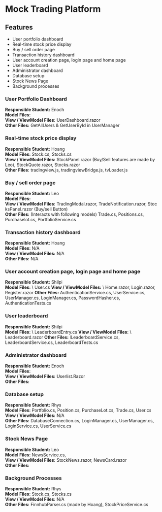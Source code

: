 # Mock Trading Platform

## Features
- User portfolio dashboard
- Real-time stock price display
- Buy / sell order page
- Transaction history dashboard
- User account creation page, login page and home page
- User leaderboard
- Administrator dashboard
- Database setup
- Stock News Page
- Background processes

### User Portfolio Dashboard
**Responsible Student:** Enoch \
**Model Files:** \
**View / ViewModel Files:** UserDashboard.razor\
**Other Files:** GetAllUsers & GetUserById in UserManager

### Real-time stock price display
**Responsible Student:** Hoang \
**Model Files:** Stock.cs, Stocks.cs \
**View / ViewModel Files:** StockPanel.razor (Buy/Sell features are made by Leo), StockQuote.razor, Stocks.razor\
**Other Files:** tradingview.js, tradingviewBridge.js, tvLoader.js

### Buy / sell order page
**Responsible Student:** Leo \
**Model Files:**  \
**View / ViewModel Files:** TradingModal.razor, TradeNotification.razor, Stoc ksPanel.razor (Buy/sell Button) \
**Other Files:** (Interacts with following models) Trade.cs, Positions.cs, Purchaselot.cs, PortfolioService.cs

### Transaction history dashboard
**Responsible Student:** Hoang \
**Model Files:** N/A \
**View / ViewModel Files:** N/A \
**Other Files:** N/A  

### User account creation page, login page and home page
**Responsible Student:** Shilpi \
**Model Files:** \ User.cs
**View / ViewModel Files:** \ Home.razor, Login.razor, Register.razor
**Other Files:** AuthenticationService.cs, UserService.cs, UserManager.cs, LoginManager.cs, PasswordHasher.cs, AuthenticationTests.cs

### User leaderboard
**Responsible Student:** Shilpi \
**Model Files:** \ LeaderboardEntry.cs
**View / ViewModel Files:** \ Leaderboard.razor
**Other Files:** ILeaderboardService.cs, LeaderboardService.cs, LeaderboardTests.cs

### Administrator dashboard
**Responsible Student:** Enoch \
**Model Files:** \
**View / ViewModel Files:** Userlist.Razor\
**Other Files:** 

### Database setup
**Responsible Student:** Rhys \
**Model Files:** Portfolio.cs, Position.cs, PurchaseLot.cs, Trade.cs, User.cs \
**View / ViewModel Files:** N/A \
**Other Files:** DatabaseConnection.cs, LoginManager.cs, UserManager.cs, LoginService.cs, UserService.cs

### Stock News Page
**Responsible Student:** Leo \
**Model Files:** NewsService.cs, \
**View / ViewModel Files:** StockNews.razor, NewsCard.razor\
**Other Files:**

### Background Processes
**Responsible Student:** Rhys \
**Model Files:** Stock.cs, Stocks.cs \
**View / ViewModel Files:** N/A \
**Other Files:** FinnhubParser.cs (made by Hoang), StockPriceService.cs
